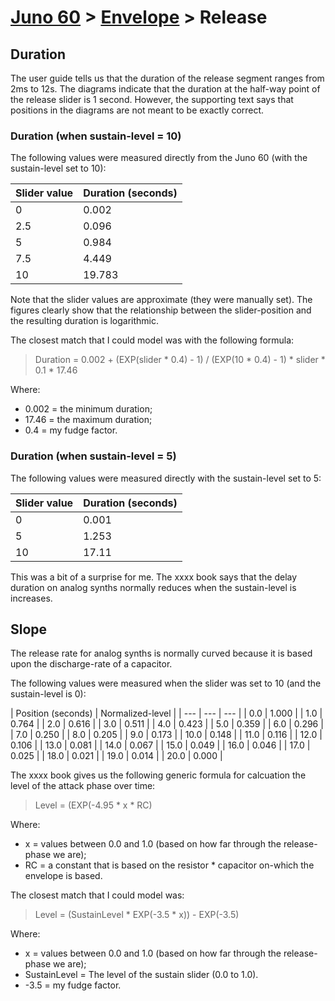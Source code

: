 # [Juno 60](../../README.md) > [Envelope](../) > Release

## Duration
The user guide tells us that the duration of the release segment ranges from 2ms to 12s. The diagrams indicate that the duration at the half-way point of the release slider is 1 second. However, the supporting text says that positions in the diagrams are not meant to be exactly correct.

### Duration (when sustain-level = 10)
The following values were measured directly from the Juno 60 (with the sustain-level set to 10):

| Slider value | Duration (seconds) |
| --- | --- |
| 0 | 0.002 |
| 2.5 | 0.096 |
| 5 | 0.984 |
| 7.5 | 4.449 |
| 10 | 19.783 |

Note that the slider values are approximate (they were manually set).
The figures clearly show that the relationship between the slider-position and the resulting duration is logarithmic.

The closest match that I could model was with the following formula:
> Duration = 0.002 + (EXP(slider \* 0.4) - 1) / (EXP(10 \* 0.4) - 1) \* slider \* 0.1 \* 17.46

Where:
* 0.002 = the minimum duration;
* 17.46 = the maximum duration;
* 0.4 = my fudge factor.

### Duration (when sustain-level = 5)
The following values were measured directly with the sustain-level set to 5:

| Slider value | Duration (seconds) |
| --- | --- |
| 0 | 0.001 |
| 5 | 1.253 |
| 10 | 17.11 |

This was a bit of a surprise for me. The xxxx book says that the delay duration on analog synths normally reduces when the sustain-level is increases.

## Slope
The release rate for analog synths is normally curved because it is based upon the discharge-rate of a capacitor.

The following values were measured when the slider was set to 10 (and the sustain-level is 0):

| Position (seconds) | Normalized-level |
| --- | --- | --- |
| 0.0 | 1.000 |
| 1.0 | 0.764 |
| 2.0 | 0.616 |
| 3.0 | 0.511 |
| 4.0 | 0.423 |
| 5.0 | 0.359 |
| 6.0 | 0.296 |
| 7.0 | 0.250 |
| 8.0 | 0.205 |
| 9.0 | 0.173 |
| 10.0 | 0.148 |
| 11.0 | 0.116 |
| 12.0 | 0.106 |
| 13.0 | 0.081 |
| 14.0 | 0.067 |
| 15.0 | 0.049 |
| 16.0 | 0.046 |
| 17.0 | 0.025 |
| 18.0 | 0.021 |
| 19.0 | 0.014 |
| 20.0 | 0.000 |

The xxxx book gives us the following generic formula for calcuation the level of the attack phase over time:
> Level = (EXP(-4.95 \* x \* RC)

Where:
* x = values between 0.0 and 1.0 (based on how far through the release-phase we are);
* RC = a constant that is based on the resistor \* capacitor on-which the envelope is based.

The closest match that I could model was:
> Level = (SustainLevel \* EXP(-3.5 \* x)) - EXP(-3.5)

Where:
* x = values between 0.0 and 1.0 (based on how far through the release-phase we are);
* SustainLevel = The level of the sustain slider (0.0 to 1.0).
* -3.5 = my fudge factor.
